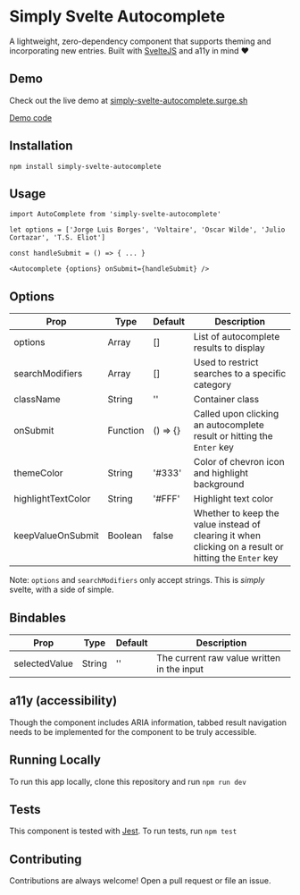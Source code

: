 # Simply Svelte Autocomplete

A lightweight, zero-dependency component that supports theming and incorporating new entries. Built with [SvelteJS](http://svelte.dev/) and a11y in mind ❤️

## Demo 

Check out the live demo at [simply-svelte-autocomplete.surge.sh](https://simply-svelte-autocomplete.surge.sh/)

[Demo code](https://github.com/themarquisdesheric/simply-svelte-autocomplete/blob/master/src/Demo.svelte)

## Installation

`npm install simply-svelte-autocomplete`

## Usage

```
import AutoComplete from 'simply-svelte-autocomplete'

let options = ['Jorge Luis Borges', 'Voltaire', 'Oscar Wilde', 'Julio Cortazar', 'T.S. Eliot']

const handleSubmit = () => { ... }

<Autocomplete {options} onSubmit={handleSubmit} />
```

## Options

| Prop | Type | Default | Description |
|------|------|---------|-------------|
| options | Array | [] | List of autocomplete results to display
| searchModifiers | Array | [] | Used to restrict searches to a specific category
| className | String | '' | Container class
| onSubmit | Function | () => {} | Called upon clicking an autocomplete result or hitting the `Enter` key
| themeColor | String | '#333' | Color of chevron icon and highlight background
| highlightTextColor | String | '#FFF' | Highlight text color
| keepValueOnSubmit | Boolean | false | Whether to keep the value instead of clearing it when clicking on a result or hitting the `Enter` key

Note: `options` and `searchModifiers` only accept strings. This is *simply* svelte, with a side of simple.

## Bindables

| Prop | Type | Default | Description |
|------|------|---------|-------------|
| selectedValue | String | '' | The current raw value written in the input

## a11y (accessibility)

Though the component includes ARIA information, tabbed result navigation needs to be implemented for the component to be truly accessible. 

## Running Locally

To run this app locally, clone this repository and run `npm run dev`

## Tests

This component is tested with [Jest](https://jestjs.io/). To run tests, run `npm test`

## Contributing

Contributions are always welcome! Open a pull request or file an issue. 
